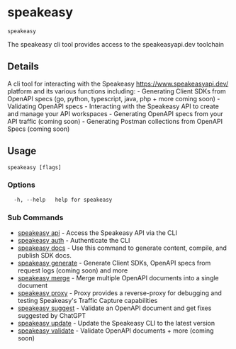 # speakeasy  
`speakeasy`  


The speakeasy cli tool provides access to the speakeasyapi.dev toolchain  

## Details

 A cli tool for interacting with the Speakeasy https://www.speakeasyapi.dev/ platform and its various functions including:
	- Generating Client SDKs from OpenAPI specs (go, python, typescript, java, php + more coming soon)
	- Validating OpenAPI specs
	- Interacting with the Speakeasy API to create and manage your API workspaces
	- Generating OpenAPI specs from your API traffic 								(coming soon)
	- Generating Postman collections from OpenAPI Specs 							(coming soon)


## Usage

```
speakeasy [flags]
```

### Options

```
  -h, --help   help for speakeasy
```

### Sub Commands

* [speakeasy api](api/README.md)	 - Access the Speakeasy API via the CLI
* [speakeasy auth](auth/README.md)	 - Authenticate the CLI
* [speakeasy docs](docs/README.md)	 - Use this command to generate content, compile, and publish SDK docs.
* [speakeasy generate](generate/README.md)	 - Generate Client SDKs, OpenAPI specs from request logs (coming soon) and more
* [speakeasy merge](merge.md)	 - Merge multiple OpenAPI documents into a single document
* [speakeasy proxy](proxy.md)	 - Proxy provides a reverse-proxy for debugging and testing Speakeasy's Traffic Capture capabilities
* [speakeasy suggest](suggest.md)	 - Validate an OpenAPI document and get fixes suggested by ChatGPT
* [speakeasy update](update.md)	 - Update the Speakeasy CLI to the latest version
* [speakeasy validate](validate/README.md)	 - Validate OpenAPI documents + more (coming soon)
